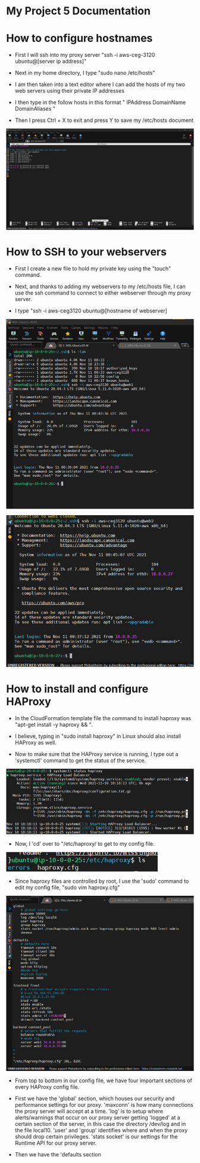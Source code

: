 # My Project 5 Documentation

# How to configure hostnames

- First I will ssh into my proxy server "ssh -i aws-ceg-3120 ubuntu@[server ip address]"

- Next in my home directory, I type "sudo nano /etc/hosts"

- I am then taken into a text editor where I can add the hosts of my two web servers using their private IP addresses

- I then type in the follow hosts in this format " IPAddress DomainName DomainAliases "

- Then I press Ctrl + X to exit and press Y to save my /etc/hosts document

![My /etc/hosts file](project5-1.png)

# How to SSH to your webservers

- First I create a new file to hold my private key using the "touch" command.

- Next, and thanks to adding my webservers to my /etc/hosts file, I can use the ssh command to connect to either webserver through my proxy server.

- I type "ssh -i aws-ceg3120 ubuntu@[hostname of webserver]

![Connecting to web server 1](project5-2.png)

![Connecting to web server 2](project5-3.png)

# How to install and configure HAProxy

- In the CloudFormation template file the command to install haproxy was "apt-get install -y haproxy && \".

- I believe, typing in "sudo install haproxy" in Linux should also install HAProxy as well.

- Now to make sure that the HAProxy service is running, I type out a 'systemctl' command to get the status of the service.

![Getting the status of HAProxy](project5-4.png)

- Now, I 'cd' over to "/etc/haproxy/ to get to my config file.

![My haproxy directory w/ my config file](project5-5.png)

- Since haproxy files are controlled by root, I use the 'sudo' command to edit my config file, "sudo vim haproxy.cfg"

![My haproxy config file](project5-6.png)

- From top to bottom in our config file, we have four important sections of every HAProxy config file.

- First we have the 'global' section, which houses our security and performance settings for our proxy. 'maxconn' is how many connections the proxy server will accept at a time. 'log' is to setup where alerts/warnings that occur on our proxy server getting 'logged' at a certain section of the server, in this case the directory /dev/log and in the file local10. 'user' and 'group' identifies where and when the proxy should drop certain privileges. 'stats socket' is our settings for the Runtime API for our proxy server.

- Then we have the 'defaults section 